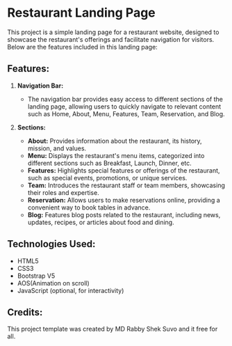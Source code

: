 # Restaurant Landing Page

This project is a simple landing page for a restaurant website, designed to showcase the restaurant's offerings and facilitate navigation for visitors. Below are the features included in this landing page:

## Features:

1. **Navigation Bar:**
   - The navigation bar provides easy access to different sections of the landing page, allowing users to quickly navigate to relevant content such as Home, About, Menu, Features, Team, Reservation, and Blog.

2. **Sections:**
   - **About:** Provides information about the restaurant, its history, mission, and values.
   - **Menu:** Displays the restaurant's menu items, categorized into different sections such as Breakfast, Launch, Dinner, etc.
   - **Features:** Highlights special features or offerings of the restaurant, such as special events, promotions, or unique services.
   - **Team:** Introduces the restaurant staff or team members, showcasing their roles and expertise.
   - **Reservation:** Allows users to make reservations online, providing a convenient way to book tables in advance.
   - **Blog:** Features blog posts related to the restaurant, including news, updates, recipes, or articles about food and dining.



## Technologies Used:

- HTML5
- CSS3
- Bootstrap V5
- AOS(Animation on scroll)
- JavaScript (optional, for interactivity)

## Credits:

This project template was created by MD Rabby Shek Suvo and it free for all.
